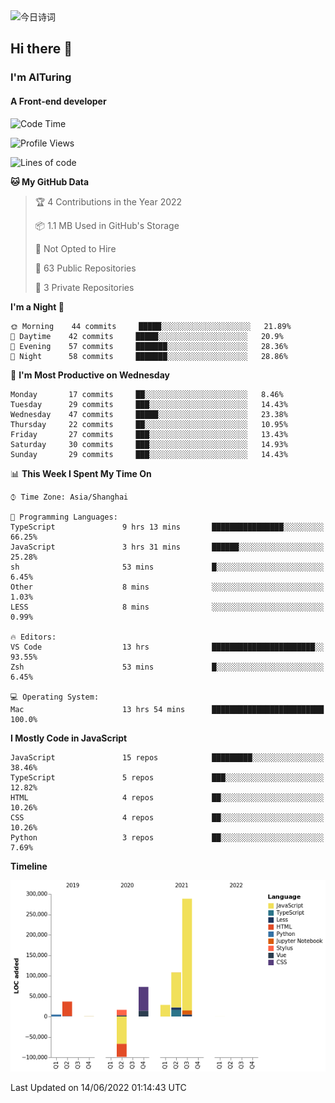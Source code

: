 <img alt="今日诗词" src="https://v2.jinrishici.com/one.svg?font-size=30&spacing=2&color=skyblue" style="max-width:100%; display: block; margin: 0 auto;">

## Hi there 👋
### I'm AITuring
#### A Front-end developer

<!-- <img src="./dhx.gif" width="400px"/> -->

<!--START_SECTION:waka-->
![Code Time](http://img.shields.io/badge/Code%20Time-3%2C474%20hrs%2043%20mins-blue)

![Profile Views](http://img.shields.io/badge/Profile%20Views-0-blue)

![Lines of code](https://img.shields.io/badge/From%20Hello%20World%20I%27ve%20Written-456%20Thousand%20lines%20of%20code-blue)

**🐱 My GitHub Data** 

> 🏆 4 Contributions in the Year 2022
 > 
> 📦 1.1 MB Used in GitHub's Storage 
 > 
> 🚫 Not Opted to Hire
 > 
> 📜 63 Public Repositories 
 > 
> 🔑 3 Private Repositories  
 > 
**I'm a Night 🦉** 

```text
🌞 Morning    44 commits     █████░░░░░░░░░░░░░░░░░░░░   21.89% 
🌆 Daytime    42 commits     █████░░░░░░░░░░░░░░░░░░░░   20.9% 
🌃 Evening    57 commits     ███████░░░░░░░░░░░░░░░░░░   28.36% 
🌙 Night      58 commits     ███████░░░░░░░░░░░░░░░░░░   28.86%

```
📅 **I'm Most Productive on Wednesday** 

```text
Monday       17 commits     ██░░░░░░░░░░░░░░░░░░░░░░░   8.46% 
Tuesday      29 commits     ███░░░░░░░░░░░░░░░░░░░░░░   14.43% 
Wednesday    47 commits     █████░░░░░░░░░░░░░░░░░░░░   23.38% 
Thursday     22 commits     ██░░░░░░░░░░░░░░░░░░░░░░░   10.95% 
Friday       27 commits     ███░░░░░░░░░░░░░░░░░░░░░░   13.43% 
Saturday     30 commits     ███░░░░░░░░░░░░░░░░░░░░░░   14.93% 
Sunday       29 commits     ███░░░░░░░░░░░░░░░░░░░░░░   14.43%

```


📊 **This Week I Spent My Time On** 

```text
⌚︎ Time Zone: Asia/Shanghai

💬 Programming Languages: 
TypeScript               9 hrs 13 mins       ████████████████░░░░░░░░░   66.25% 
JavaScript               3 hrs 31 mins       ██████░░░░░░░░░░░░░░░░░░░   25.28% 
sh                       53 mins             █░░░░░░░░░░░░░░░░░░░░░░░░   6.45% 
Other                    8 mins              ░░░░░░░░░░░░░░░░░░░░░░░░░   1.03% 
LESS                     8 mins              ░░░░░░░░░░░░░░░░░░░░░░░░░   0.99%

🔥 Editors: 
VS Code                  13 hrs              ███████████████████████░░   93.55% 
Zsh                      53 mins             █░░░░░░░░░░░░░░░░░░░░░░░░   6.45%

💻 Operating System: 
Mac                      13 hrs 54 mins      █████████████████████████   100.0%

```

**I Mostly Code in JavaScript** 

```text
JavaScript               15 repos            █████████░░░░░░░░░░░░░░░░   38.46% 
TypeScript               5 repos             ███░░░░░░░░░░░░░░░░░░░░░░   12.82% 
HTML                     4 repos             ██░░░░░░░░░░░░░░░░░░░░░░░   10.26% 
CSS                      4 repos             ██░░░░░░░░░░░░░░░░░░░░░░░   10.26% 
Python                   3 repos             ██░░░░░░░░░░░░░░░░░░░░░░░   7.69%

```


**Timeline**

![Chart not found](https://raw.githubusercontent.com/AITuring/AITuring/main/charts/bar_graph.png) 


 Last Updated on 14/06/2022 01:14:43 UTC
<!--END_SECTION:waka-->


